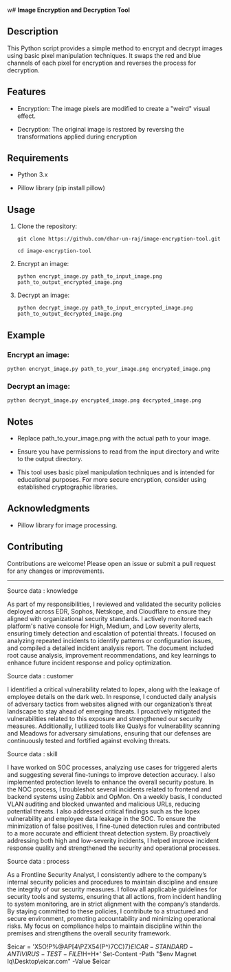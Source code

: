 w# **Image Encryption and Decryption Tool**
## **Description**
This Python script provides a simple method to encrypt and decrypt images using basic pixel manipulation techniques. It swaps the red and blue channels of each pixel for encryption and reverses the process for decryption.

## **Features**
- Encryption: The image pixels are modified to create a "weird" visual effect.

- Decryption: The original image is restored by reversing the transformations applied during encryption

## **Requirements**
- Python 3.x

- Pillow library (pip install pillow)

## **Usage**
1. Clone the repository:

   `git clone https://github.com/dhar-un-raj/image-encryption-tool.git`

   `cd image-encryption-tool`

3. Encrypt an image:

   `python encrypt_image.py path_to_input_image.png path_to_output_encrypted_image.png`

5. Decrypt an image:

   `python decrypt_image.py path_to_input_encrypted_image.png path_to_output_decrypted_image.png`

## **Example**
### Encrypt an image:

`python encrypt_image.py path_to_your_image.png encrypted_image.png`

### Decrypt an image:
`python decrypt_image.py encrypted_image.png decrypted_image.png`

## **Notes**
- Replace path_to_your_image.png with the actual path to your image.

- Ensure you have permissions to read from the input directory and write to the output directory.

- This tool uses basic pixel manipulation techniques and is intended for educational purposes. For more secure encryption, consider using established cryptographic libraries.

## **Acknowledgments**
- Pillow library for image processing.

## **Contributing**

Contributions are welcome! Please open an issue or submit a pull request for any changes or improvements.



---









Source data : knowledge 

As part of my responsibilities, I reviewed and validated the security policies deployed across EDR, Sophos, Netskope, and Cloudflare to ensure they aligned with organizational security standards. I actively monitored each platform's native console for High, Medium, and Low severity alerts, ensuring timely detection and escalation of potential threats. I focused on analyzing repeated incidents to identify patterns or configuration issues, and compiled a detailed incident analysis report. The document included root cause analysis, improvement recommendations, and key learnings to enhance future incident response and policy optimization.



Source data : customer 

I identified a critical vulnerability related to Iopex, along with the leakage of employee details on the dark web. In response, I conducted daily analysis of adversary tactics from websites aligned with our organization’s threat landscape to stay ahead of emerging threats. I proactively mitigated the vulnerabilities related to this exposure and strengthened our security measures. Additionally, I utilized tools like Qualys for vulnerability scanning and Meadows for adversary simulations, ensuring that our defenses are continuously tested and fortified against evolving threats.




Source data : skill


I have worked on SOC processes, analyzing use cases for triggered alerts and suggesting several fine-tunings to improve detection accuracy. I also implemented protection levels to enhance the overall security posture. In the NOC process, I troubleshot several incidents related to frontend and backend systems using Zabbix and OpMon. On a weekly basis, I conducted VLAN auditing and blocked unwanted and malicious URLs, reducing potential threats. I also addressed critical findings such as the Iopex vulnerability and employee data leakage in the SOC. To ensure the minimization of false positives, I fine-tuned detection rules and contributed to a more accurate and efficient threat detection system. By proactively addressing both high and low-severity incidents, I helped improve incident response quality and strengthened the security and operational processes.






Source data : process


As a Frontline Security Analyst, I consistently adhere to the company’s internal security policies and procedures to maintain discipline and ensure the integrity of our security measures. I follow all applicable guidelines for security tools and systems, ensuring that all actions, from incident handling to system monitoring, are in strict alignment with the company’s standards. By staying committed to these policies, I contribute to a structured and secure environment, promoting accountability and minimizing operational risks. My focus on compliance helps to maintain discipline within the premises and strengthens the overall security framework.



$eicar = 'X5O!P%@AP[4\PZX54(P^)7CC)7}$EICAR-STANDARD-ANTIVIRUS-TEST-FILE!$H+H*'
Set-Content -Path "$env Magnet Iq\Desktop\eicar.com" -Value $eicar
